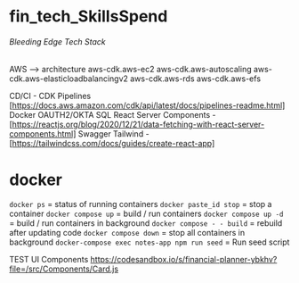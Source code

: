 # fin_tech_SkillsSpend

###### Bleeding Edge Tech Stack

AWS --> architecture
aws-cdk.aws-ec2
aws-cdk.aws-autoscaling
aws-cdk.aws-elasticloadbalancingv2
aws-cdk.aws-rds
aws-cdk.aws-efs

CD/CI - CDK Pipelines [https://docs.aws.amazon.com/cdk/api/latest/docs/pipelines-readme.html]
Docker
OAUTH2/OKTA
SQL
React Server Components - [https://reactjs.org/blog/2020/12/21/data-fetching-with-react-server-components.html]
Swagger
Tailwind - [https://tailwindcss.com/docs/guides/create-react-app]

# docker

`docker ps` = status of running containers
`docker paste_id stop` = stop a container
`docker compose up` = build / run containers
`docker compose up -d` = build / run containers in background
`docker compose - - build` = rebuild after updating code
`docker compose down` = stop all containers in background
`docker-compose exec notes-app npm run seed` = Run seed script

TEST UI Components
https://codesandbox.io/s/financial-planner-ybkhv?file=/src/Components/Card.js

